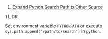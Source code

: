  1. [Expand Python Search Path to Other Source][1]
 
 TL;DR
 
 Set environment variable `PYTHONPATH` or execute `sys.path.append('/path/to/search')` in `python`.
 
[1]: https://stackoverflow.com/questions/3144089/expand-python-search-path-to-other-source
